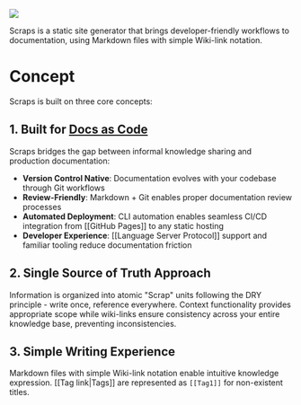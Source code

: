 ![](https://github.com/boykush/scraps/raw/main/assets/logo_opacity.png?raw=true)

Scraps is a static site generator that brings developer-friendly workflows to documentation, using Markdown files with simple Wiki-link notation.

# Concept
Scraps is built on three core concepts:

## 1. Built for [Docs as Code](https://www.writethedocs.org/guide/docs-as-code/)

Scraps bridges the gap between informal knowledge sharing and production documentation:

- **Version Control Native**: Documentation evolves with your codebase through Git workflows
- **Review-Friendly**: Markdown + Git enables proper documentation review processes  
- **Automated Deployment**: CLI automation enables seamless CI/CD integration from [[GitHub Pages]] to any static hosting
- **Developer Experience**: [[Language Server Protocol]] support and familiar tooling reduce documentation friction

## 2. Single Source of Truth Approach  
Information is organized into atomic "Scrap" units following the DRY principle - write once, reference everywhere. Context functionality provides appropriate scope while wiki-links ensure consistency across your entire knowledge base, preventing inconsistencies.

## 3. Simple Writing Experience
Markdown files with simple Wiki-link notation enable intuitive knowledge expression. [[Tag link|Tags]] are represented as `[[Tag1]]` for non-existent titles.
